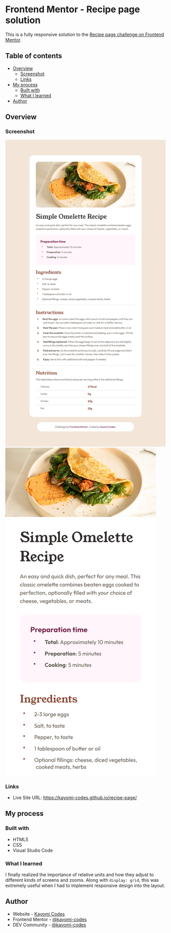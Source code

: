 # Frontend Mentor - Recipe page solution

This is a fully responsive solution to the [Recipe page challenge on Frontend Mentor](https://www.frontendmentor.io/challenges/recipe-page-KiTsR8QQKm).

## Table of contents

- [Overview](#overview)
  - [Screenshot](#screenshot)
  - [Links](#links)
- [My process](#my-process)
  - [Built with](#built-with)
  - [What I learned](#what-i-learned)
- [Author](#author)

## Overview

### Screenshot

![](./design/desktop-result.png.png)
![](./design/mobile-result.png.png)

### Links

- Live Site URL: https://kayomi-codes.github.io/recipe-page/

## My process

### Built with

- HTML5
- CSS
- Visual Studio Code

### What I learned

I finally realized the importance of relative units and how they adjust to different kinds of screens and zooms. Along with `display: grid`, this was extremely useful when I had to implement responsive design into the layout.

## Author

- Website - [Kayomi Codes](https://kayomi-codes.github.io/)
- Frontend Mentor - [@kayomi-codes](https://www.frontendmentor.io/profile/kayomi-codes)
- DEV Community - [@kayomi-codes](https://dev.to/kayomi-codes)
